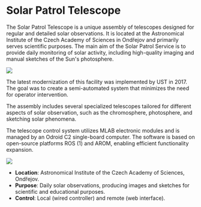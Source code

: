 # Solar Patrol Telescope

The Solar Patrol Telescope is a unique assembly of telescopes designed for regular and detailed solar observations. It is located at the Astronomical Institute of the Czech Academy of Sciences in Ondřejov and primarily serves scientific purposes. The main aim of the Solar Patrol Service is to provide daily monitoring of solar activity, including high-quality imaging and manual sketches of the Sun's photosphere.

![](https://user-images.githubusercontent.com/5196729/137354598-276ea1cb-fd52-44a2-a261-055f154d87cf.jpg)

The latest modernization of this facility was implemented by UST in 2017. The goal was to create a semi-automated system that minimizes the need for operator intervention.

The assembly includes several specialized telescopes tailored for different aspects of solar observation, such as the chromosphere, photosphere, and sketching solar phenomena.

The telescope control system utilizes MLAB electronic modules and is managed by an Odroid C2 single-board computer. The software is based on open-source platforms ROS (1) and AROM, enabling efficient functionality expansion.

![](https://user-images.githubusercontent.com/5196729/137342953-5a7304ff-793c-4e57-895f-c33158f182ff.jpg)

 * **Location**: Astronomical Institute of the Czech Academy of Sciences, Ondřejov.
 * **Purpose**: Daily solar observations, producing images and sketches for scientific and educational purposes.
 * **Control**: Local (wired controller) and remote (web interface).
 
